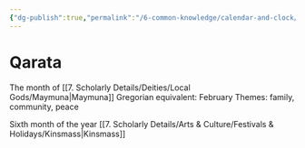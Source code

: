```yaml
---
{"dg-publish":true,"permalink":"/6-common-knowledge/calendar-and-clock/months/qarata/","noteIcon":""}
---
```


# Qarata

The month of [[7. Scholarly Details/Deities/Local Gods/Maymuna\|Maymuna]] 
Gregorian equivalent: February
Themes: family, community, peace

Sixth month of the year
[[7. Scholarly Details/Arts & Culture/Festivals & Holidays/Kinsmass\|Kinsmass]] 